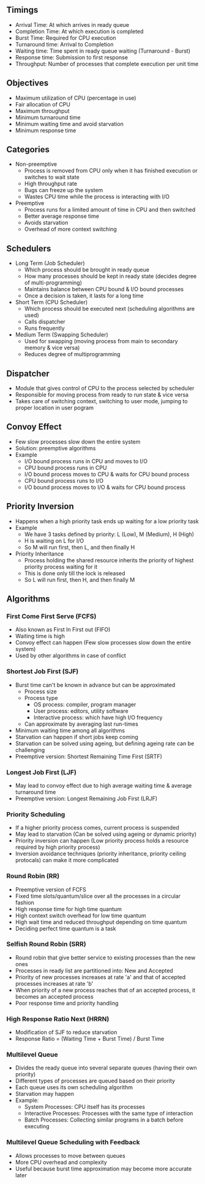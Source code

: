 ## Timings
- Arrival Time: At which arrives in ready queue
- Completion Time: At which execution is completed
- Burst Time: Required for CPU execution
- Turnaround time: Arrival to Completion
- Waiting time: Time spent in ready queue waiting (Turnaround - Burst)
- Response time: Submission to first response
- Throughput: Number of processes that complete execution per unit time

## Objectives
- Maximum utilization of CPU (percentage in use)
- Fair allocation of CPU
- Maximum throughput
- Minimum turnaround time
- Minimum waiting time and avoid starvation
- Minimum response time

## Categories
- Non-preemptive
  - Process is removed from CPU only when it has finished execution or switches to wait state
  - High throughput rate
  - Bugs can freeze up the system
  - Wastes CPU time while the process is interacting with I/O
- Preemptive
  - Process runs for a limited amount of time in CPU and then switched
  - Better average response time
  - Avoids starvation
  - Overhead of more context switching

## Schedulers
- Long Term (Job Scheduler)
  - Which process should be brought in ready queue
  - How many processes should be kept in ready state (decides degree of multi-programming)
  - Maintains balance between CPU bound & I/O bound processes
  - Once a decision is taken, it lasts for a long time
- Short Term (CPU Scheduler)
  - Which process should be executed next (scheduling algorithms are used)
  - Calls dispatcher
  - Runs frequently
- Medium Term (Swapping Scheduler)
  - Used for swapping (moving process from main to secondary memory & vice versa)
  - Reduces degree of multiprogramming

## Dispatcher
- Module that gives control of CPU to the process selected by scheduler
- Responsible for moving process from ready to run state & vice versa
- Takes care of switching context, switching to user mode, jumping to proper location in user pogram

## Convoy Effect
- Few slow processes slow down the entire system
- Solution: preemptive algorithms
- Example
  - I/O bound process runs in CPU and moves to I/O
  - CPU bound process runs in CPU
  - I/O bound process moves to CPU & waits for CPU bound process
  - CPU bound process runs to I/O
  - I/O bound process moves to I/O & waits for CPU bound process

## Priority Inversion
- Happens when a high priority task ends up waiting for a low priority task
- Example
  - We have 3 tasks defined by priority: L (Low), M (Medium), H (High)
  - H is waiting on L for I/O
  - So M will run first, then L, and then finally H
- Priority Inheritance
  - Process holding the shared resource inherits the priority of highest priority process waiting for it
  - This is done only till the lock is released
  - So L will run first, then H, and then finally M

## Algorithms
### First Come First Serve (FCFS)
- Also known as First In First out (FIFO)
- Waiting time is high
- Convoy effect can happen (Few slow processes slow down the entire system)
- Used by other algorithms in case of conflict

### Shortest Job First (SJF)
- Burst time can't be known in advance but can be approximated
  - Process size
  - Process type
    - OS process: compiler, program manager
    - User process: editors, utility software
    - Interactive process: which have high I/O frequency
  - Can approximate by averaging last run-times
- Minimum waiting time among all algorithms
- Starvation can happen if short jobs keep coming
- Starvation can be solved using ageing, but defining ageing rate can be challenging
- Preemptive version: Shortest Remaining Time First (SRTF)

### Longest Job First (LJF)
- May lead to convoy effect due to high average waiting time & average turnaround time
- Preemptive version: Longest Remaining Job First (LRJF)

### Priority Scheduling
- If a higher priority process comes, current process is suspended
- May lead to starvation (Can be solved using ageing or dynamic priority)
- Priority inversion can happen (Low priority process holds a resource required by high priority process)
- Inversion avoidance techniques (priority inheritance, priority ceiling protocals) can make it more complicated

### Round Robin (RR)
- Preemptive version of FCFS
- Fixed time slots/quantum/slice over all the processes in a circular fashion
- High response time for high time quantum
- High context switch overhead for low time quantum
- High wait time and reduced throughput depending on time quantum
- Deciding perfect time quantum is a task

### Selfish Round Robin (SRR)
- Round robin that give better service to existing processes than the new ones
- Processes in ready list are partitioned into: New and Accepted
- Priority of new processes increases at rate 'a' and that of accepted processes increases at rate 'b'
- When priority of a new process reaches that of an accepted process, it becomes an accepted process
- Poor response time and priority handling

### High Response Ratio Next (HRRN)
- Modification of SJF to reduce starvation
- Response Ratio = (Waiting Time + Burst Time) / Burst Time

### Multilevel Queue
- Divides the ready queue into several separate queues (having their own priority)
- Different types of processes are queued based on their priority
- Each queue uses its own scheduling algorithm
- Starvation may happen
- Example:
  - System Processes: CPU itself has its processes
  - Interactive Processes: Processes with the same type of interaction
  - Batch Processes: Collecting similar programs in a batch before executing

### Multilevel Queue Scheduling with Feedback
- Allows processes to move between queues
- More CPU overhead and complexity
- Useful because burst time approximation may become more accurate later

